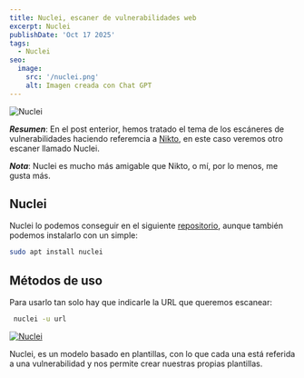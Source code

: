 ```yaml
---
title: Nuclei, escaner de vulnerabilidades web
excerpt: Nuclei
publishDate: 'Oct 17 2025'
tags:
  - Nuclei
seo:
  image:
    src: '/nuclei.png'
    alt: Imagen creada con Chat GPT
---
```


![Nuclei](/nuclei.png)

***Resumen***: En el post enterior, hemos tratado el tema de los escáneres de vulnerabilidades haciendo referemcia a [Nikto](https://marcoscarmonagarcia.github.io/blog/post-16/), en este caso veremos otro escaner llamado Nuclei.

***Nota***: Nuclei es mucho más amigable que Nikto, o mí, por lo menos, me gusta más.

## Nuclei

Nuclei lo podemos conseguir en el siguiente [repositorio](https://github.com/projectdiscovery/nuclei.git), aunque también podemos instalarlo con un simple:
```bash  
sudo apt install nuclei 
```

## Métodos de uso

Para usarlo tan solo hay que indicarle la URL que queremos escanear:
```bash
 nuclei -u url
 ```
 [![Nuclei](/escaner_nuclei.png)](/escaner_nuclei.png)

 Nuclei, es un modelo basado en plantillas, con lo que cada una está referida a una vulnerabilidad y nos permite crear nuestras propias plantillas.
